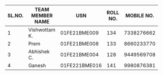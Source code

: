  |SL.NO.|TEAM MEMBER NAME|USN|ROLL NO.|MOBILE NO.|
 |------|----------------|---|--------|----------|
 |1|Vishwottam K.|01FE21BME009|134|7338276662|
 |2|Prem|01FE21BME008|133|8660233770|
 |3|Abhishek C.|01FE21BME004|128|9449569708|
 |4|Ganesh|01FE221BME016|141|9980876381|